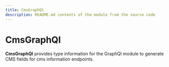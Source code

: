 ```yaml
---
title: CmsGraphQl
description: README.md contents of the module from the source code
---
```


# CmsGraphQl

**CmsGraphQl** provides type information for the GraphQl module
to generate CMS fields for cms information endpoints.

